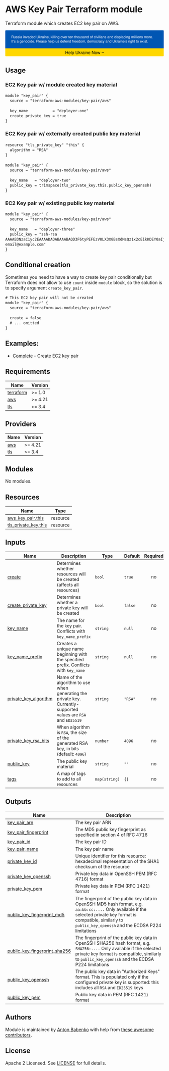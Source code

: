 # AWS Key Pair Terraform module

Terraform module which creates EC2 key pair on AWS.

[![SWUbanner](https://raw.githubusercontent.com/vshymanskyy/StandWithUkraine/main/banner2-direct.svg)](https://github.com/vshymanskyy/StandWithUkraine/blob/main/docs/README.md)

## Usage

### EC2 Key pair w/ module created key material

```hcl
module "key_pair" {
  source = "terraform-aws-modules/key-pair/aws"

  key_name           = "deployer-one"
  create_private_key = true
}
```

### EC2 Key pair w/ externally created public key material

```hcl
resource "tls_private_key" "this" {
  algorithm = "RSA"
}

module "key_pair" {
  source = "terraform-aws-modules/key-pair/aws"

  key_name   = "deployer-two"
  public_key = trimspace(tls_private_key.this.public_key_openssh)
}
```

### EC2 Key pair w/ existing public key material

```hcl
module "key_pair" {
  source = "terraform-aws-modules/key-pair/aws"

  key_name   = "deployer-three"
  public_key = "ssh-rsa AAAAB3NzaC1yc2EAAAADAQABAAABAQD3F6tyPEFEzV0LX3X8BsXdMsQz1x2cEikKDEY0aIj41qgxMCP/iteneqXSIFZBp5vizPvaoIR3Um9xK7PGoW8giupGn+EPuxIA4cDM4vzOqOkiMPhz5XK0whEjkVzTo4+S0puvDZuwIsdiW9mxhJc7tgBNL0cYlWSYVkz4G/fslNfRPW5mYAM49f4fhtxPb5ok4Q2Lg9dPKVHO/Bgeu5woMc7RY0p1ej6D4CKFE6lymSDJpW0YHX/wqE9+cfEauh7xZcG0q9t2ta6F6fmX0agvpFyZo8aFbXeUBr7osSCJNgvavWbM/06niWrOvYX2xwWdhXmXSrbX8ZbabVohBK41 email@example.com"
}
```

## Conditional creation

Sometimes you need to have a way to create key pair conditionally but Terraform does not allow to use `count` inside `module` block, so the solution is to specify argument `create_key_pair`.

```hcl
# This EC2 key pair will not be created
module "key_pair" {
  source = "terraform-aws-modules/key-pair/aws"

  create = false
  # ... omitted
}
```

## Examples:

- [Complete](https://github.com/terraform-aws-modules/terraform-aws-key-pair/tree/master/examples/complete) - Create EC2 key pair

<!-- BEGINNING OF PRE-COMMIT-TERRAFORM DOCS HOOK -->
## Requirements

| Name | Version |
|------|---------|
| <a name="requirement_terraform"></a> [terraform](#requirement\_terraform) | >= 1.0 |
| <a name="requirement_aws"></a> [aws](#requirement\_aws) | >= 4.21 |
| <a name="requirement_tls"></a> [tls](#requirement\_tls) | >= 3.4 |

## Providers

| Name | Version |
|------|---------|
| <a name="provider_aws"></a> [aws](#provider\_aws) | >= 4.21 |
| <a name="provider_tls"></a> [tls](#provider\_tls) | >= 3.4 |

## Modules

No modules.

## Resources

| Name | Type |
|------|------|
| [aws_key_pair.this](https://registry.terraform.io/providers/hashicorp/aws/latest/docs/resources/key_pair) | resource |
| [tls_private_key.this](https://registry.terraform.io/providers/hashicorp/tls/latest/docs/resources/private_key) | resource |

## Inputs

| Name | Description | Type | Default | Required |
|------|-------------|------|---------|:--------:|
| <a name="input_create"></a> [create](#input\_create) | Determines whether resources will be created (affects all resources) | `bool` | `true` | no |
| <a name="input_create_private_key"></a> [create\_private\_key](#input\_create\_private\_key) | Determines whether a private key will be created | `bool` | `false` | no |
| <a name="input_key_name"></a> [key\_name](#input\_key\_name) | The name for the key pair. Conflicts with `key_name_prefix` | `string` | `null` | no |
| <a name="input_key_name_prefix"></a> [key\_name\_prefix](#input\_key\_name\_prefix) | Creates a unique name beginning with the specified prefix. Conflicts with `key_name` | `string` | `null` | no |
| <a name="input_private_key_algorithm"></a> [private\_key\_algorithm](#input\_private\_key\_algorithm) | Name of the algorithm to use when generating the private key. Currently-supported values are `RSA` and `ED25519` | `string` | `"RSA"` | no |
| <a name="input_private_key_rsa_bits"></a> [private\_key\_rsa\_bits](#input\_private\_key\_rsa\_bits) | When algorithm is `RSA`, the size of the generated RSA key, in bits (default: `4096`) | `number` | `4096` | no |
| <a name="input_public_key"></a> [public\_key](#input\_public\_key) | The public key material | `string` | `""` | no |
| <a name="input_tags"></a> [tags](#input\_tags) | A map of tags to add to all resources | `map(string)` | `{}` | no |

## Outputs

| Name | Description |
|------|-------------|
| <a name="output_key_pair_arn"></a> [key\_pair\_arn](#output\_key\_pair\_arn) | The key pair ARN |
| <a name="output_key_pair_fingerprint"></a> [key\_pair\_fingerprint](#output\_key\_pair\_fingerprint) | The MD5 public key fingerprint as specified in section 4 of RFC 4716 |
| <a name="output_key_pair_id"></a> [key\_pair\_id](#output\_key\_pair\_id) | The key pair ID |
| <a name="output_key_pair_name"></a> [key\_pair\_name](#output\_key\_pair\_name) | The key pair name |
| <a name="output_private_key_id"></a> [private\_key\_id](#output\_private\_key\_id) | Unique identifier for this resource: hexadecimal representation of the SHA1 checksum of the resource |
| <a name="output_private_key_openssh"></a> [private\_key\_openssh](#output\_private\_key\_openssh) | Private key data in OpenSSH PEM (RFC 4716) format |
| <a name="output_private_key_pem"></a> [private\_key\_pem](#output\_private\_key\_pem) | Private key data in PEM (RFC 1421) format |
| <a name="output_public_key_fingerprint_md5"></a> [public\_key\_fingerprint\_md5](#output\_public\_key\_fingerprint\_md5) | The fingerprint of the public key data in OpenSSH MD5 hash format, e.g. `aa:bb:cc:....` Only available if the selected private key format is compatible, similarly to `public_key_openssh` and the ECDSA P224 limitations |
| <a name="output_public_key_fingerprint_sha256"></a> [public\_key\_fingerprint\_sha256](#output\_public\_key\_fingerprint\_sha256) | The fingerprint of the public key data in OpenSSH SHA256 hash format, e.g. `SHA256:....` Only available if the selected private key format is compatible, similarly to `public_key_openssh` and the ECDSA P224 limitations |
| <a name="output_public_key_openssh"></a> [public\_key\_openssh](#output\_public\_key\_openssh) | The public key data in "Authorized Keys" format. This is populated only if the configured private key is supported: this includes all `RSA` and `ED25519` keys |
| <a name="output_public_key_pem"></a> [public\_key\_pem](#output\_public\_key\_pem) | Public key data in PEM (RFC 1421) format |
<!-- END OF PRE-COMMIT-TERRAFORM DOCS HOOK -->

## Authors

Module is maintained by [Anton Babenko](https://github.com/antonbabenko) with help from [these awesome contributors](https://github.com/terraform-aws-modules/terraform-aws-key-pair/graphs/contributors).

## License

Apache 2 Licensed. See [LICENSE](https://github.com/terraform-aws-modules/terraform-aws-key-pair/tree/master/LICENSE) for full details.
